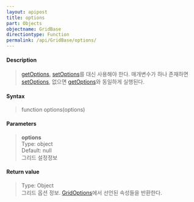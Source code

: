 ```yaml
---
layout: apipost
title: options
part: Objects
objectname: GridBase
directiontype: Function
permalink: /api/GridBase/options/
---
```



#### Description

> [getOptions](/api/GridBase/getOptions/), [setOptions](/api/GridBase/setOptions/)를 대신 사용해야 한다.
> 매개변수가 하나 존재하면 [setOptions](/api/GridBase/setOptions/), 없으면 [getOptions](/api/GridBase/getOptions/)와 동일하게 실행된다.

#### Syntax

> function options(options)

#### Parameters

> **options**  
> Type: object  
> Default: null  
> 그리드 설정정보  

#### Return value

> Type: Object  
> 그리드 옵션 정보. [GridOptions](/api/types/GridOptions/)에서 선언된 속성들을 반환한다.  


